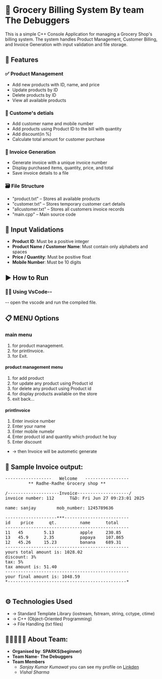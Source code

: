 # 🛒 Grocery Billing System By team **The Debuggers**

This is a simple C++ Console Application for managing a Grocery Shop's billing system. The system handles Product Management, Customer Billing, and Invoice Generation with input validation and file storage.


## 🔧 Features

### ✅ Product Management
- Add new products with ID, name, and price
- Update products by ID
- Delete products by ID
- View all available products

### 👲 Custome's detials
- Add customer name and mobile number
- Add products using Product ID to the bill with quantity
- Add discount(in %)
- Calculate total amount for customer purchase

### 🧾 Invoice Generation
- Generate invoice with a unique invoice number
- Display purchased items, quantity, price, and total
- Save invoice details to a file

### 🗃️ File Structure

- "product.txt" – Stores all available products
- "customer.txt" – Stores temporary customer cart details
- "allcustomer.txt" – Stores all customers invoice records
- "main.cpp" – Main source code


## 🧪 Input Validations

- **Product ID**: Must be a positive integer
- **Product Name / Customer Name**: Must contain only alphabets and spaces
- **Price / Quantity**: Must be positive float
- **Mobile Number**: Must be 10 digits


## ▶️ How to Run

### 👨‍💻 Using VsCode--
-- open the vscode and run the compiled file.


## 📋 MENU Options

###  main menu
 1. for product management.
 2. for printInvoice.
 3. for Exit.

  #### product management menu
  1. for add product
  2. for update any product using Product id
  2. for delete any product using Product id
  3. for display products available on the store
  4. exit back...

  #### printInvoice
  1. Enter invoice number
  2. Enter your name
  3. Enter mobile numebr
  4. Enter product id and quantity which product he buy
  5. Enter discount
  - -> then Invoice will be autometic generate


## 📃 Sample Invoice output:
<pre>
------------------   Welcome   -----------------
         ** Radhe-Radhe Grocery shop **

/--------------------Invoice--------------------/
invoice number: 112      T&D: Fri Jun 27 09:23:01 2025

name: sanjay        mob_number: 1245789636

--------------------***-------------------------
id    price      qt.         name      total
------------------------------------------------
11   45        5.13          apple     230.85
13   45.9      2.35          papaya    107.865
12   45.26     15.23         banana    689.31
------------------------------------------------
yours total amount is: 1028.02
discount: 3%
tax: 5%
tax amount is: 51.40
------------------------------------------------
your final amount is: 1048.59
*----------------------------------------------*

</pre>
##  ⚙️ Technologies Used
- -> Standard Template Library (iostream, fstream, string, cctype, ctime)
- -> C++ (Object-Oriented Programming)
- -> File Handling (txt files)

## 🧑🏻‍🤝‍🧑🏽 About Team:
- **Organised by**: **SPARKS(beginner)**
- **Team Name**- **The Debuggers**
- **Team Members**
  - *Sanjay Kumar Kumawat* you can see my profile on  <a target="_blank" href="https://www.linkedin.com/in/sanjay-kumawat-461b23358/"> Linkden</a>
  - *Vishal Sharma*
 
